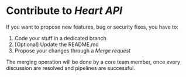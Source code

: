 # Contribute to _Heart API_

If you want to propose new features, bug or security fixes, you have to:
1. Code your stuff in a dedicated branch
2. [Optional] Update the README.md
3. Propose your changes through a _Merge request_

The merging operation will be done by a core team member, once every discussion are resolved and pipelines are successful.
